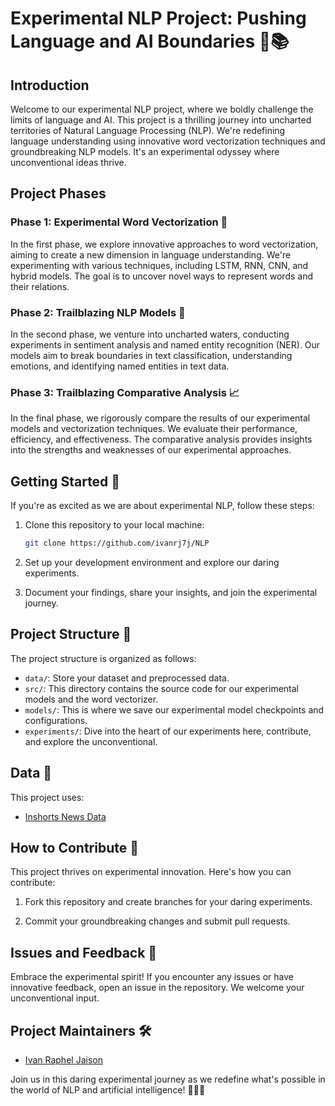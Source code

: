 # Experimental NLP Project: Pushing Language and AI Boundaries 🚀📚

## Introduction

Welcome to our experimental NLP project, where we boldly challenge the limits of language and AI. This project is a thrilling journey into uncharted territories of Natural Language Processing (NLP). We're redefining language understanding using innovative word vectorization techniques and groundbreaking NLP models. It's an experimental odyssey where unconventional ideas thrive.

## Project Phases

### Phase 1: Experimental Word Vectorization 🧠

In the first phase, we explore innovative approaches to word vectorization, aiming to create a new dimension in language understanding. We're experimenting with various techniques, including LSTM, RNN, CNN, and hybrid models. The goal is to uncover novel ways to represent words and their relations.

### Phase 2: Trailblazing NLP Models 🤖

In the second phase, we venture into uncharted waters, conducting experiments in sentiment analysis and named entity recognition (NER). Our models aim to break boundaries in text classification, understanding emotions, and identifying named entities in text data.

### Phase 3: Trailblazing Comparative Analysis 📈

In the final phase, we rigorously compare the results of our experimental models and vectorization techniques. We evaluate their performance, efficiency, and effectiveness. The comparative analysis provides insights into the strengths and weaknesses of our experimental approaches.

## Getting Started 🚀

If you're as excited as we are about experimental NLP, follow these steps:

1. Clone this repository to your local machine:

   ```bash
   git clone https://github.com/ivanrj7j/NLP
   ```

2. Set up your development environment and explore our daring experiments.

3. Document your findings, share your insights, and join the experimental journey.

## Project Structure 📂

The project structure is organized as follows:

- `data/`: Store your dataset and preprocessed data.
- `src/`: This directory contains the source code for our experimental models and the word vectorizer.
- `models/`: This is where we save our experimental model checkpoints and configurations.
- `experiments/`: Dive into the heart of our experiments here, contribute, and explore the unconventional.

## Data 💾

This project uses:
   - [Inshorts News Data](https://www.kaggle.com/datasets/shashichander009/inshorts-news-data)

## How to Contribute 🤝

This project thrives on experimental innovation. Here's how you can contribute:

1. Fork this repository and create branches for your daring experiments.

2. Commit your groundbreaking changes and submit pull requests.

## Issues and Feedback 🤔

Embrace the experimental spirit! If you encounter any issues or have innovative feedback, open an issue in the repository. We welcome your unconventional input.

## Project Maintainers 🛠️

- [Ivan Raphel Jaison](https://github.com/ivanrj7j)

Join us in this daring experimental journey as we redefine what's possible in the world of NLP and artificial intelligence! 💬🚀🤖
